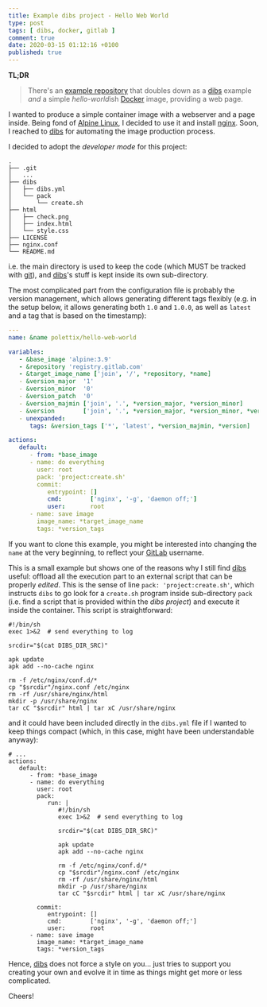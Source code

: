 ```yaml
---
title: Example dibs project - Hello Web World
type: post
tags: [ dibs, docker, gitlab ]
comment: true
date: 2020-03-15 01:12:16 +0100
published: true
---
```


**TL;DR**

> There's an [example repository][hello-web-world] that doubles down as a
> [dibs][] example *and* a simple *hello-world*ish [Docker][] image,
> providing a web page.

I wanted to produce a simple container image with a webserver and a page
inside. Being fond of [Alpine Linux][], I decided to use it and install
[nginx][]. Soon, I reached to [dibs][] for automating the image production
process.

I decided to adopt the *developer mode* for this project:

```
.
├── .git
│   ...   
├── dibs
│   ├── dibs.yml
│   └── pack
│       └── create.sh
├── html
│   ├── check.png
│   ├── index.html
│   └── style.css
├── LICENSE
├── nginx.conf
└── README.md
```

i.e. the main directory is used to keep the code (which MUST be tracked with
[git][]), and [dibs][]'s stuff is kept inside its own sub-directory.

The most complicated part from the configuration file is probably the
version management, which allows generating different tags flexibly (e.g. in
the setup below, it allows generating both `1.0` and `1.0.0`, as well as
`latest` and a tag that is based on the timestamp):

```yaml
---
name: &name polettix/hello-web-world

variables:
   - &base_image 'alpine:3.9'
   - &repository 'registry.gitlab.com'
   - &target_image_name ['join', '/', *repository, *name]
   - &version_major  '1'
   - &version_minor  '0'
   - &version_patch  '0'
   - &version_majmin ['join', '.', *version_major, *version_minor]
   - &version        ['join', '.', *version_major, *version_minor, *version_patch]
   - unexpanded:
      tags: &version_tags ['*', 'latest', *version_majmin, *version]

actions:
   default:
      - from: *base_image
      - name: do everything
        user: root
        pack: 'project:create.sh'
        commit:
           entrypoint: []
           cmd:        ['nginx', '-g', 'daemon off;']
           user:       root
      - name: save image
        image_name: *target_image_name
        tags: *version_tags
```

If you want to clone this example, you might be interested into changing the
`name` at the very beginning, to reflect your [GitLab][] username.

This is a small example but shows one of the reasons why I still find
[dibs][] useful: offload all the execution part to an external script that
can be properly *edited*. This is the sense of line `pack:
'project:create.sh'`, which instructs `dibs` to go look for a `create.sh`
program inside sub-directory `pack` (i.e. find a script that is provided
within the *dibs project*) and execute it inside the container. This script
is straightforward:

```shell
#!/bin/sh
exec 1>&2  # send everything to log

srcdir="$(cat DIBS_DIR_SRC)"

apk update
apk add --no-cache nginx

rm -f /etc/nginx/conf.d/*
cp "$srcdir"/nginx.conf /etc/nginx
rm -rf /usr/share/nginx/html
mkdir -p /usr/share/nginx
tar cC "$srcdir" html | tar xC /usr/share/nginx
```

and it could have been included directly in the `dibs.yml` file if I wanted
to keep things compact (which, in this case, might have been understandable
anyway):

```
# ...
actions:
   default:
      - from: *base_image
      - name: do everything
        user: root
        pack:
           run: |
              #!/bin/sh
              exec 1>&2  # send everything to log

              srcdir="$(cat DIBS_DIR_SRC)"

              apk update
              apk add --no-cache nginx

              rm -f /etc/nginx/conf.d/*
              cp "$srcdir"/nginx.conf /etc/nginx
              rm -rf /usr/share/nginx/html
              mkdir -p /usr/share/nginx
              tar cC "$srcdir" html | tar xC /usr/share/nginx

        commit:
           entrypoint: []
           cmd:        ['nginx', '-g', 'daemon off;']
           user:       root
      - name: save image
        image_name: *target_image_name
        tags: *version_tags
```

Hence, [dibs][] does not force a style on you... just tries to support you
creating your own and evolve it in time as things might get more or less
complicated.

Cheers!

[hello-web-world]: https://gitlab.com/polettix/hello-web-world
[dibs]: http://blog.polettix.it/hi-from-dibs/
[Docker]: https://www.docker.com/
[Alpine Linux]: https://www.alpinelinux.org/
[nginx]: https://www.nginx.com/
[git]: https://www.git-scm.com/
[GitLab]: https://gitlab.com/

